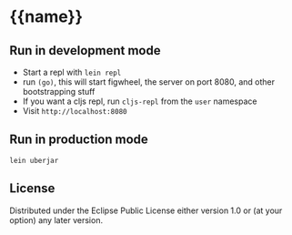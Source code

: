 # {{name}}

## Run in development mode

- Start a repl with `lein repl`
- run `(go)`, this will start figwheel, the server on port 8080, and other bootstrapping stuff
- If you want a cljs repl, run `cljs-repl` from the `user` namespace
- Visit `http://localhost:8080`

## Run in production mode
    lein uberjar

## License

Distributed under the Eclipse Public License either version 1.0 or (at
your option) any later version.
